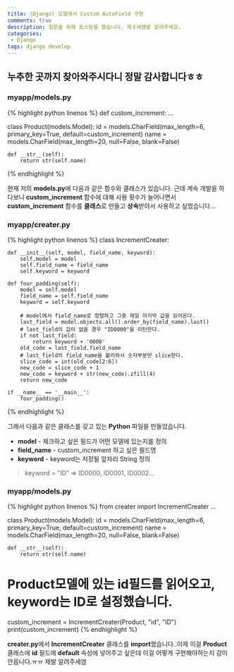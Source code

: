 ```yaml
---
title: (Django) 모델에서 Custom AutoField 구현
comments: true
description: 질문을 위해 포스팅을 했습니다. 제ㅔ에엥발 알려주세요.
categories:
 - Django
tags: django develop 
---
```


## 누추한 곳까지 찾아와주시다니 정말 감사합니다ㅎㅎ

### myapp/models.py

{% highlight python linenos %}
def custom_increment:
	...

class Product(models.Model):
    id     = models.CharField(max_length=6, primary_key=True, default=custom_increment)
    name   = models.CharField(max_length=20, null=False, blank=False)

    def __str__(self):
        return str(self.name)
{% endhighlight %}

현재 저의 **models.py**에 다음과 같은 함수와 클래스가 있습니다. 근데 계속 개발을 하다보니 **custom_increment** 함수에 대해 사용 횟수가 늘어나면서 **custom_increment** 함수를 **클래스**로 만들고 **상속**받아서 사용하고 싶었습니다...

### myapp/creater.py

{% highlight python linenos %}
class IncrementCreater:

    def __init__(self, model, field_name, keyword):
        self.model = model
        self.field_name = field_name
        self.keyword = keyword

    def four_padding(self):
        model = self.model
        field_name = self.field_name
        keyword = self.keyword

        # model에서 field_name로 정렬하고 그중 제일 마지막 값을 읽어온다.
        last_field = model.objects.all().order_by(field_name).last()
        # last_field의 값이 없을 경우 "ID0000"을 리턴한다.
        if not last_field:
            return keyword + '0000'
        old_code = last_field.field_name
        # last_field의 field_name을 불러와서 숫자부분만 slice한다.
        slice_code = int(old_code[2:6])
        new_code = slice_code + 1
        new_code = keyword + str(new_code).zfill(4)
        return new_code

    if __name__ == '__main__':
        four_padding()
{% endhighlight %}

그래서 다음과 같은 클래스를 갖고 있는 **Python** 파일을 만들었습니다.

- **model** - 체크하고 싶은 필드가 어떤 모델에 있는지를 정의
- **field_name** - custom_increment 하고 싶은 필드명
- **keyword** - keyword는 저장될 앞자리 String 정의
> keyword = "ID" => ID0000, ID0001, ID0002...

### myapp/models.py
{% highlight python linenos %}
from creater import IncrementCreater
...

class Product(models.Model):
    id     = models.CharField(max_length=6, primary_key=True, default=custom_increment)
    name   = models.CharField(max_length=20, null=False, blank=False)

    def __str__(self):
        return str(self.name)
# Product모델에 있는 id필드를 읽어오고, keyword는 ID로 설정했습니다.
custom_increment = IncrementCreater(Product, "id", "ID")
print(custom_increment)
{% endhighlight %}

**creater.py**에서 **IncrementCreater** 클래스를 **import**했습니다..이제 이걸 **Product** 클래스에 **id** 필드에 **default** 속성에 넣어주고 싶은데 이걸 어떻게 구현해야하는지 감이안옵니다.ㅠㅠ 제발 알려주세염
